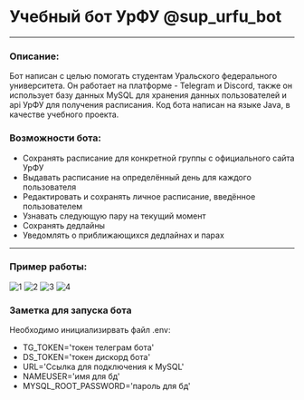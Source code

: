 # Учебный бот УрФУ @sup_urfu_bot
___
### Описание:
Бот написан с целью помогать студентам Уральского федерального университета.
Он работает на платформе - Telegram и Discord, также он использует базу данных MySQL для хранения данных пользователей и api УрФУ для получения расписания.
Код бота написан на языке Java, в качестве учебного проекта.
### Возможности бота:
* Сохранять расписание для конкретной группы с официального сайта УрФУ
* Выдавать расписание на определённый день для каждого пользователя
* Редактировать и сохранять личное расписание, введённое пользователем
* Узнавать следующую пару на текущий момент
* Сохранять дедлайны
* Уведомлять о приближающихся дедлайнах и парах
___
### Пример работы:

![1](https://github.com/syoumzic/java-bot/assets/114348208/b2f042aa-c248-4c9c-a3a9-5cc4dddb7b43)
![2](https://github.com/syoumzic/java-bot/assets/114348208/8f3c3ef0-e993-4bce-8a35-b365547dc3e0)
![3](https://github.com/syoumzic/java-bot/assets/114348208/50dc5fe2-0794-4d45-bcfa-014b5c636863)
![4](https://github.com/syoumzic/java-bot/assets/114348208/0122a75b-385a-4b97-9de2-5eeca945edc4)

### Заметка для запуска бота
Необходимо инициализирвать файл .env:
* TG_TOKEN='токен телеграм бота'
* DS_TOKEN='токен дискорд бота'
* URL='Ссылка для подключения к MySQL'
* NAMEUSER='имя для бд'
* MYSQL_ROOT_PASSWORD='пароль для бд'
 
